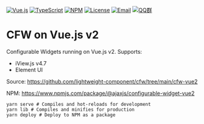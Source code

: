 [![Vue.js](https://img.shields.io/badge/Vue.js-2.6.14-brightgreen.svg?style=flat&logo=vuedotjs&logoColor=white)](https://vuejs.org)
[![TypeScript](https://img.shields.io/badge/TypeScript-4.9.4-blue.svg?style=flat&logo=Typescript&logoColor=white)](https://www.typescriptlang.org/)
[![NPM](https://img.shields.io/npm/v/@ajaxjs/widgets.svg?sanitize=true)](https://www.npmjs.com/package/@ajaxjs/configurable-widget-vue2)
[![License](https://img.shields.io/badge/license-Apache--2.0-green.svg?longCache=true&style=flat)](http://www.apache.org/licenses/LICENSE-2.0.txt)
[![Email](https://img.shields.io/badge/Contact--me-Email-orange.svg)](mailto:frank@ajaxjs.com)
[![QQ群](https://framework.ajaxjs.com/static/qq.svg)](https://shang.qq.com/wpa/qunwpa?idkey=3877893a4ed3a5f0be01e809e7ac120e346102bd550deb6692239bb42de38e22)


# CFW on Vue.js v2
Configurable Widgets running on Vue.js v2. Supports:

- iView.js v4.7
- Element UI

Source: https://github.com/lightweight-component/cfw/tree/main/cfw-vue2

NPM: https://www.npmjs.com/package/@ajaxjs/configurable-widget-vue2

```shell
yarn serve # Compiles and hot-reloads for development
yarn lib # Compiles and minifies for production
yarn deploy # Deploy to NPM as a package
```